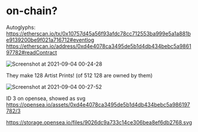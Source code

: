

# on-chain?

Autoglyphs:
https://etherscan.io/tx/0x10757d45a56f93afdc78cc712553ba999e5a1a881be9139200be9f021a716712#eventlog
https://etherscan.io/address/0xd4e4078ca3495de5b1d4db434bebc5a986197782#readContract

![Screenshot at 2021-09-04 00-24-28](https://user-images.githubusercontent.com/918180/132070767-465fa426-8e29-46d6-aa74-f451350ef719.png)

They make 128 Artist Prints! (of 512 128 are owned by them)

![Screenshot at 2021-09-04 00-27-52](https://user-images.githubusercontent.com/918180/132070938-bf3670ef-19ff-4433-9085-85c4808ebcde.png)

ID 3 on opensea, showed as svg
https://opensea.io/assets/0xd4e4078ca3495de5b1d4db434bebc5a986197782/3

https://storage.opensea.io/files/9026dc9a733c14ce306bea8ef6db2768.svg
